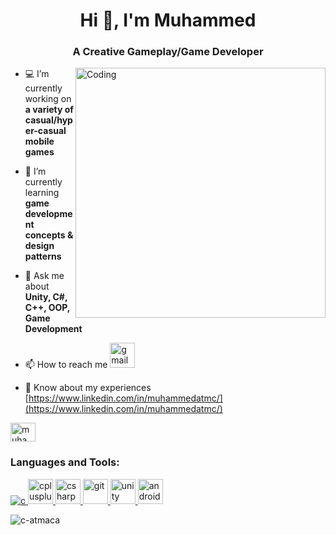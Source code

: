 <!--<p align="center">
  <img width="460" height="300" src="https://cdn52.picsart.com/182110625003202.gif">
</p>-->



<h1 align="center">Hi 👋, I'm Muhammed</h1>
<h3 align="center">A Creative Gameplay/Game Developer</h3>
<img align="right" alt="Coding" width="400" src="https://images-wixmp-ed30a86b8c4ca887773594c2.wixmp.com/f/cbb10ce3-6329-4e23-a896-e6f38a75023f/d8a1due-32743f06-d6ac-4ffe-9838-d563b72a4057.gif?token=eyJ0eXAiOiJKV1QiLCJhbGciOiJIUzI1NiJ9.eyJpc3MiOiJ1cm46YXBwOjdlMGQxODg5ODIyNjQzNzNhNWYwZDQxNWVhMGQyNmUwIiwic3ViIjoidXJuOmFwcDo3ZTBkMTg4OTgyMjY0MzczYTVmMGQ0MTVlYTBkMjZlMCIsImF1ZCI6WyJ1cm46c2VydmljZTpmaWxlLmRvd25sb2FkIl0sIm9iaiI6W1t7InBhdGgiOiIvZi9jYmIxMGNlMy02MzI5LTRlMjMtYTg5Ni1lNmYzOGE3NTAyM2YvZDhhMWR1ZS0zMjc0M2YwNi1kNmFjLTRmZmUtOTgzOC1kNTYzYjcyYTQwNTcuZ2lmIn1dXX0.iBM59fVi2wW9nZEk6nyOeY5VWDeFT4pVki5vGtvpSBE">

- 💻 I’m currently working on **a variety of casual/hyper-casual mobile games**

- 🌱 I’m currently learning **game development concepts & design patterns**

- 💬 Ask me about **Unity, C#, C++, OOP, Game Development**

- 📫 How to reach me <a href="https://www.cprogramming.com/" target="_blank" rel="noreferrer"> <img scr="https://img.shields.io/badge/Gmail-D14836?style=for-the-badge&logo=gmail&logoColor=white" alt="gmail" width="40" height="40"/> </a>

- 📄 Know about my experiences [https://www.linkedin.com/in/muhammedatmc/](https://www.linkedin.com/in/muhammedatmc/)

<!--<h3 align="left">Connect with me:</h3>-->
<p align="left">
<a href="https://linkedin.com/in/muhammed atmaca" target="blank"><img align="center" src="https://cdn.jsdelivr.net/npm/simple-icons@v7/icons/linkedin.svg" alt="muhammed atmaca" height="30" width="40" /></a>
</p>

<h3 align="left">Languages and Tools:</h3>
<p align="left"> <a href="https://www.cprogramming.com/" target="_blank" rel="noreferrer"> <img src="https://img.shields.io/badge/c-%2300599C.svg?style=for-the-badge&logo=c&logoColor=white" alt="c"/> </a> <a href="https://www.w3schools.com/cpp/" target="_blank" rel="noreferrer"> <img src="https://cdn.jsdelivr.net/npm/simple-icons@v7/icons/cplusplus.svg" alt="cplusplus" width="40" height="40"/> </a> <a href="https://www.w3schools.com/cs/" target="_blank" rel="noreferrer"> <img src="https://cdn.jsdelivr.net/npm/simple-icons@v7/icons/csharp.svg" alt="csharp" width="40" height="40"/> </a> <a href="https://git-scm.com/" target="_blank" rel="noreferrer"> <img src="https://cdn.jsdelivr.net/npm/simple-icons@v7/icons/git.svg" alt="git" width="40" height="40"/> </a> <a href="https://unity.com/" target="_blank" rel="noreferrer"> <img src="https://cdn.jsdelivr.net/npm/simple-icons@v7/icons/unity.svg" alt="unity" width="40" height="40"/> </a> <a href="https://developer.android.com" target="_blank" rel="noreferrer"> <img src="https://cdn.jsdelivr.net/npm/simple-icons@v7/icons/android.svg" alt="android" width="40" height="40"/> </a> </p>

<p><img align="left" src="https://github-readme-stats.vercel.app/api/top-langs?username=c-atmaca&show_icons=true&theme=gruvbox&layout=compact" alt="c-atmaca" /></p>
<!--
<p>&nbsp;<img align="center" src="https://github-readme-stats.vercel.app/api?username=c-atmaca&show_icons=true&theme=gruvbox" alt="c-atmaca" /></p>

<p><img align="center" src="https://github-readme-streak-stats.herokuapp.com/?user=c-atmaca&theme=gruvbox" alt="c-atmaca" /></p>
-->
